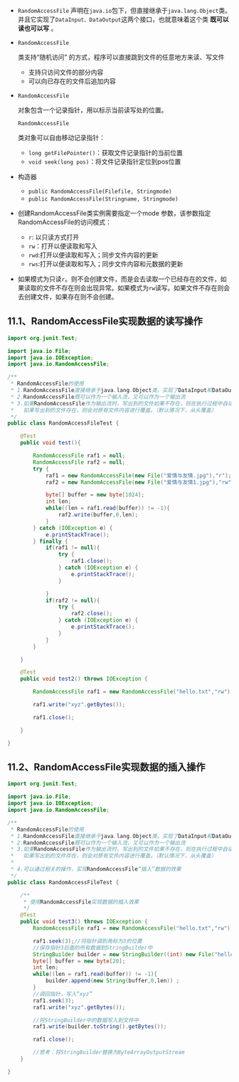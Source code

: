 - `RandomAccessFile` 声明在`java.io`包下，但直接继承于`java.lang.Object`类。并且它实现了`DataInput、DataOutput`这两个接口，也就意味着这个类 **既可以读也可以写** 。

- ```
  RandomAccessFile
  ```

   类支持“随机访问” 的方式，程序可以直接跳到文件的任意地方来读、写文件

  - 支持只访问文件的部分内容
  - 可以向已存在的文件后追加内容

- ```
  RandomAccessFile
  ```

   对象包含一个记录指针，用以标示当前读写处的位置。

  ```
  RandomAccessFile
  ```

  类对象可以自由移动记录指针：

  - `long getFilePointer()`：获取文件记录指针的当前位置
  - `void seek(long pos)`：将文件记录指针定位到pos位置

- 构造器

  - `public RandomAccessFile(Filefile, Stringmode)`
  - `public RandomAccessFile(Stringname, Stringmode)`

- 创建RandomAccessFile类实例需要指定一个mode 参数，该参数指定RandomAccessFile的访问模式：

  - `r`: 以只读方式打开
  - `rw`：打开以便读取和写入
  - `rwd`:打开以便读取和写入；同步文件内容的更新
  - `rws`:打开以便读取和写入；同步文件内容和元数据的更新

- 如果模式为只读`r`。则不会创建文件，而是会去读取一个已经存在的文件，如果读取的文件不存在则会出现异常。如果模式为`rw`读写。如果文件不存在则会去创建文件，如果存在则不会创建。

## 11.1、RandomAccessFile实现数据的读写操作

```java
import org.junit.Test;

import java.io.File;
import java.io.IOException;
import java.io.RandomAccessFile;

/**
 * RandomAccessFile的使用
 * 1.RandomAccessFile直接继承于java.lang.Object类，实现了DataInput和DataOutput接口
 * 2.RandomAccessFile既可以作为一个输入流，又可以作为一个输出流
 * 3.如果RandomAccessFile作为输出流时，写出到的文件如果不存在，则在执行过程中自动创建。
 *   如果写出到的文件存在，则会对原有文件内容进行覆盖。（默认情况下，从头覆盖）
 */
public class RandomAccessFileTest { 

    @Test
    public void test(){ 

        RandomAccessFile raf1 = null;
        RandomAccessFile raf2 = null;
        try { 
            raf1 = new RandomAccessFile(new File("爱情与友情.jpg"),"r");
            raf2 = new RandomAccessFile(new File("爱情与友情1.jpg"),"rw");

            byte[] buffer = new byte[1024];
            int len;
            while((len = raf1.read(buffer)) != -1){ 
                raf2.write(buffer,0,len);
            }
        } catch (IOException e) { 
            e.printStackTrace();
        } finally { 
            if(raf1 != null){ 
                try { 
                    raf1.close();
                } catch (IOException e) { 
                    e.printStackTrace();
                }

            }
            if(raf2 != null){ 
                try { 
                    raf2.close();
                } catch (IOException e) { 
                    e.printStackTrace();
                }
            }
        }

    }

    @Test
    public void test2() throws IOException { 

        RandomAccessFile raf1 = new RandomAccessFile("hello.txt","rw");

        raf1.write("xyz".getBytes());

        raf1.close();

    }

}
```

## 11.2、RandomAccessFile实现数据的插入操作

```java
import org.junit.Test;

import java.io.File;
import java.io.IOException;
import java.io.RandomAccessFile;

/**
 * RandomAccessFile的使用
 * 1.RandomAccessFile直接继承于java.lang.Object类，实现了DataInput和DataOutput接口
 * 2.RandomAccessFile既可以作为一个输入流，又可以作为一个输出流
 * 3.如果RandomAccessFile作为输出流时，写出到的文件如果不存在，则在执行过程中自动创建。
 *   如果写出到的文件存在，则会对原有文件内容进行覆盖。（默认情况下，从头覆盖）
 *
 * 4.可以通过相关的操作，实现RandomAccessFile“插入”数据的效果
 */
public class RandomAccessFileTest { 

    /**
     * 使用RandomAccessFile实现数据的插入效果
     */
    @Test
    public void test3() throws IOException { 
        RandomAccessFile raf1 = new RandomAccessFile("hello.txt","rw");

        raf1.seek(3);//将指针调到角标为3的位置
        //保存指针3后面的所有数据到StringBuilder中
        StringBuilder builder = new StringBuilder((int) new File("hello.txt").length());
        byte[] buffer = new byte[20];
        int len;
        while((len = raf1.read(buffer)) != -1){ 
            builder.append(new String(buffer,0,len)) ;
        }
        //调回指针，写入“xyz”
        raf1.seek(3);
        raf1.write("xyz".getBytes());

        //将StringBuilder中的数据写入到文件中
        raf1.write(builder.toString().getBytes());

        raf1.close();

        //思考：将StringBuilder替换为ByteArrayOutputStream
    }

}
```